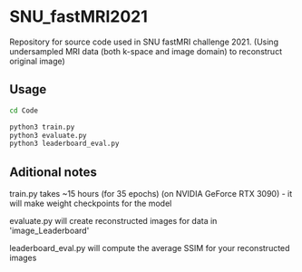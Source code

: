 # SNU_fastMRI2021

Repository for source code used in SNU fastMRI challenge 2021.
(Using undersampled MRI data (both k-space and image domain) to reconstruct original image)

## Usage

```bash
cd Code

python3 train.py
python3 evaluate.py
python3 leaderboard_eval.py
```

## Aditional notes
train.py takes ~15 hours (for 35 epochs) (on NVIDIA GeForce RTX 3090) - it will make weight checkpoints for the model

evaluate.py will create reconstructed images for data in 'image_Leaderboard'

leaderboard_eval.py will compute the average SSIM for your reconstructed images

